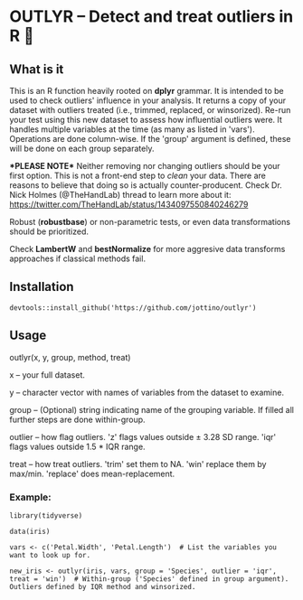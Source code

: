 # **OUTLYR – Detect and treat outliers in R** :rocket:

## What is it

This is an R function heavily rooted on **dplyr** grammar. It is intended to be used to check outliers' influence in your analysis. It returns a copy of your dataset with outliers treated (i.e., trimmed, replaced, or winsorized). Re-run your test using this new dataset to assess how influential outliers were. It handles multiple variables at the time (as many as listed in 'vars'). Operations are done column-wise. If the 'group' argument is defined, these will be done on each group separately. 

**\*PLEASE NOTE\*** Neither removing nor changing outliers should be your first option. This is not a front-end step to *clean* your data. There are reasons to believe that doing so is actually counter-producent. Check Dr. Nick Holmes (@TheHandLab) thread to learn more about it: https://twitter.com/TheHandLab/status/1434097550840246279

Robust (**robustbase**) or non-parametric tests, or even data transformations should be prioritized. 

Check **LambertW** and **bestNormalize** for more aggresive data transforms approaches if classical methods fail.

## Installation

```devtools::install_github('https://github.com/jottino/outlyr')```

## Usage

outlyr(x, y, group, method, treat) 

 x – your full dataset. 
 
 y – character vector with names of variables from the dataset to examine.
 
 group – (Optional) string indicating name of the grouping variable. If filled all further steps are done within-group.
 
 outlier – how flag outliers. 'z' flags values outside ± 3.28 SD range. 'iqr' flags values outside 1.5 * IQR range.
 
 treat – how treat outliers. 'trim' set them to NA. 'win' replace them by max/min. 'replace' does mean-replacement.
 
 ### Example:

    library(tidyverse)
    
    data(iris)

    vars <- c('Petal.Width', 'Petal.Length')  # List the variables you want to look up for.

    new_iris <- outlyr(iris, vars, group = 'Species', outlier = 'iqr', treat = 'win')  # Within-group ('Species' defined in group argument). Outliers defined by IQR method and winsorized.
    
